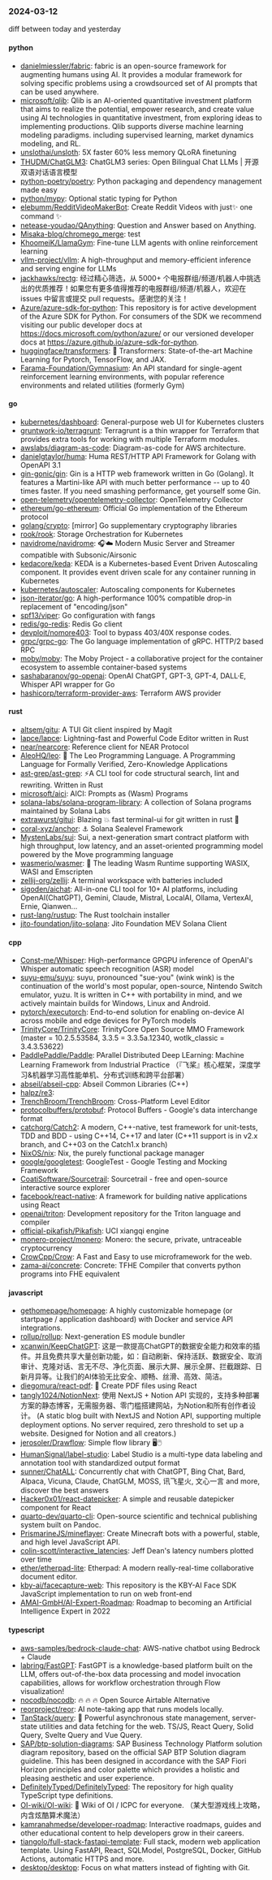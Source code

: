 ### 2024-03-12
diff between today and yesterday

#### python
* [danielmiessler/fabric](https://github.com/danielmiessler/fabric): fabric is an open-source framework for augmenting humans using AI. It provides a modular framework for solving specific problems using a crowdsourced set of AI prompts that can be used anywhere.
* [microsoft/qlib](https://github.com/microsoft/qlib): Qlib is an AI-oriented quantitative investment platform that aims to realize the potential, empower research, and create value using AI technologies in quantitative investment, from exploring ideas to implementing productions. Qlib supports diverse machine learning modeling paradigms. including supervised learning, market dynamics modeling, and RL.
* [unslothai/unsloth](https://github.com/unslothai/unsloth): 5X faster 60% less memory QLoRA finetuning
* [THUDM/ChatGLM3](https://github.com/THUDM/ChatGLM3): ChatGLM3 series: Open Bilingual Chat LLMs | 开源双语对话语言模型
* [python-poetry/poetry](https://github.com/python-poetry/poetry): Python packaging and dependency management made easy
* [python/mypy](https://github.com/python/mypy): Optional static typing for Python
* [elebumm/RedditVideoMakerBot](https://github.com/elebumm/RedditVideoMakerBot): Create Reddit Videos with just✨ one command ✨
* [netease-youdao/QAnything](https://github.com/netease-youdao/QAnything): Question and Answer based on Anything.
* [Misaka-blog/chromego_merge](https://github.com/Misaka-blog/chromego_merge): test
* [KhoomeiK/LlamaGym](https://github.com/KhoomeiK/LlamaGym): Fine-tune LLM agents with online reinforcement learning
* [vllm-project/vllm](https://github.com/vllm-project/vllm): A high-throughput and memory-efficient inference and serving engine for LLMs
* [jackhawks/rectg](https://github.com/jackhawks/rectg): 经过精心筛选，从 5000+ 个电报群组/频道/机器人中挑选出的优质推荐！如果您有更多值得推荐的电报群组/频道/机器人，欢迎在 issues 中留言或提交 pull requests。感谢您的关注！
* [Azure/azure-sdk-for-python](https://github.com/Azure/azure-sdk-for-python): This repository is for active development of the Azure SDK for Python. For consumers of the SDK we recommend visiting our public developer docs at https://docs.microsoft.com/python/azure/ or our versioned developer docs at https://azure.github.io/azure-sdk-for-python.
* [huggingface/transformers](https://github.com/huggingface/transformers): 🤗 Transformers: State-of-the-art Machine Learning for Pytorch, TensorFlow, and JAX.
* [Farama-Foundation/Gymnasium](https://github.com/Farama-Foundation/Gymnasium): An API standard for single-agent reinforcement learning environments, with popular reference environments and related utilities (formerly Gym)

#### go
* [kubernetes/dashboard](https://github.com/kubernetes/dashboard): General-purpose web UI for Kubernetes clusters
* [gruntwork-io/terragrunt](https://github.com/gruntwork-io/terragrunt): Terragrunt is a thin wrapper for Terraform that provides extra tools for working with multiple Terraform modules.
* [awslabs/diagram-as-code](https://github.com/awslabs/diagram-as-code): Diagram-as-code for AWS architecture.
* [danielgtaylor/huma](https://github.com/danielgtaylor/huma): Huma REST/HTTP API Framework for Golang with OpenAPI 3.1
* [gin-gonic/gin](https://github.com/gin-gonic/gin): Gin is a HTTP web framework written in Go (Golang). It features a Martini-like API with much better performance -- up to 40 times faster. If you need smashing performance, get yourself some Gin.
* [open-telemetry/opentelemetry-collector](https://github.com/open-telemetry/opentelemetry-collector): OpenTelemetry Collector
* [ethereum/go-ethereum](https://github.com/ethereum/go-ethereum): Official Go implementation of the Ethereum protocol
* [golang/crypto](https://github.com/golang/crypto): [mirror] Go supplementary cryptography libraries
* [rook/rook](https://github.com/rook/rook): Storage Orchestration for Kubernetes
* [navidrome/navidrome](https://github.com/navidrome/navidrome): 🎧☁️ Modern Music Server and Streamer compatible with Subsonic/Airsonic
* [kedacore/keda](https://github.com/kedacore/keda): KEDA is a Kubernetes-based Event Driven Autoscaling component. It provides event driven scale for any container running in Kubernetes
* [kubernetes/autoscaler](https://github.com/kubernetes/autoscaler): Autoscaling components for Kubernetes
* [json-iterator/go](https://github.com/json-iterator/go): A high-performance 100% compatible drop-in replacement of "encoding/json"
* [spf13/viper](https://github.com/spf13/viper): Go configuration with fangs
* [redis/go-redis](https://github.com/redis/go-redis): Redis Go client
* [devploit/nomore403](https://github.com/devploit/nomore403): Tool to bypass 403/40X response codes.
* [grpc/grpc-go](https://github.com/grpc/grpc-go): The Go language implementation of gRPC. HTTP/2 based RPC
* [moby/moby](https://github.com/moby/moby): The Moby Project - a collaborative project for the container ecosystem to assemble container-based systems
* [sashabaranov/go-openai](https://github.com/sashabaranov/go-openai): OpenAI ChatGPT, GPT-3, GPT-4, DALL·E, Whisper API wrapper for Go
* [hashicorp/terraform-provider-aws](https://github.com/hashicorp/terraform-provider-aws): Terraform AWS provider

#### rust
* [altsem/gitu](https://github.com/altsem/gitu): A TUI Git client inspired by Magit
* [lapce/lapce](https://github.com/lapce/lapce): Lightning-fast and Powerful Code Editor written in Rust
* [near/nearcore](https://github.com/near/nearcore): Reference client for NEAR Protocol
* [AleoHQ/leo](https://github.com/AleoHQ/leo): 🦁 The Leo Programming Language. A Programming Language for Formally Verified, Zero-Knowledge Applications
* [ast-grep/ast-grep](https://github.com/ast-grep/ast-grep): ⚡A CLI tool for code structural search, lint and rewriting. Written in Rust
* [microsoft/aici](https://github.com/microsoft/aici): AICI: Prompts as (Wasm) Programs
* [solana-labs/solana-program-library](https://github.com/solana-labs/solana-program-library): A collection of Solana programs maintained by Solana Labs
* [extrawurst/gitui](https://github.com/extrawurst/gitui): Blazing 💥 fast terminal-ui for git written in rust 🦀
* [coral-xyz/anchor](https://github.com/coral-xyz/anchor): ⚓ Solana Sealevel Framework
* [MystenLabs/sui](https://github.com/MystenLabs/sui): Sui, a next-generation smart contract platform with high throughput, low latency, and an asset-oriented programming model powered by the Move programming language
* [wasmerio/wasmer](https://github.com/wasmerio/wasmer): 🚀 The leading Wasm Runtime supporting WASIX, WASI and Emscripten
* [zellij-org/zellij](https://github.com/zellij-org/zellij): A terminal workspace with batteries included
* [sigoden/aichat](https://github.com/sigoden/aichat): All-in-one CLI tool for 10+ AI platforms, including OpenAI(ChatGPT), Gemini, Claude, Mistral, LocalAI, Ollama, VertexAI, Ernie, Qianwen...
* [rust-lang/rustup](https://github.com/rust-lang/rustup): The Rust toolchain installer
* [jito-foundation/jito-solana](https://github.com/jito-foundation/jito-solana): Jito Foundation MEV Solana Client

#### cpp
* [Const-me/Whisper](https://github.com/Const-me/Whisper): High-performance GPGPU inference of OpenAI's Whisper automatic speech recognition (ASR) model
* [suyu-emu/suyu](https://github.com/suyu-emu/suyu): suyu, pronounced "sue-you" (wink wink) is the continuation of the world's most popular, open-source, Nintendo Switch emulator, yuzu. It is written in C++ with portability in mind, and we actively maintain builds for Windows, Linux and Android.
* [pytorch/executorch](https://github.com/pytorch/executorch): End-to-end solution for enabling on-device AI across mobile and edge devices for PyTorch models
* [TrinityCore/TrinityCore](https://github.com/TrinityCore/TrinityCore): TrinityCore Open Source MMO Framework (master = 10.2.5.53584, 3.3.5 = 3.3.5a.12340, wotlk_classic = 3.4.3.53622)
* [PaddlePaddle/Paddle](https://github.com/PaddlePaddle/Paddle): PArallel Distributed Deep LEarning: Machine Learning Framework from Industrial Practice （『飞桨』核心框架，深度学习&机器学习高性能单机、分布式训练和跨平台部署）
* [abseil/abseil-cpp](https://github.com/abseil/abseil-cpp): Abseil Common Libraries (C++)
* [halpz/re3](https://github.com/halpz/re3): 
* [TrenchBroom/TrenchBroom](https://github.com/TrenchBroom/TrenchBroom): Cross-Platform Level Editor
* [protocolbuffers/protobuf](https://github.com/protocolbuffers/protobuf): Protocol Buffers - Google's data interchange format
* [catchorg/Catch2](https://github.com/catchorg/Catch2): A modern, C++-native, test framework for unit-tests, TDD and BDD - using C++14, C++17 and later (C++11 support is in v2.x branch, and C++03 on the Catch1.x branch)
* [NixOS/nix](https://github.com/NixOS/nix): Nix, the purely functional package manager
* [google/googletest](https://github.com/google/googletest): GoogleTest - Google Testing and Mocking Framework
* [CoatiSoftware/Sourcetrail](https://github.com/CoatiSoftware/Sourcetrail): Sourcetrail - free and open-source interactive source explorer
* [facebook/react-native](https://github.com/facebook/react-native): A framework for building native applications using React
* [openai/triton](https://github.com/openai/triton): Development repository for the Triton language and compiler
* [official-pikafish/Pikafish](https://github.com/official-pikafish/Pikafish): UCI xiangqi engine
* [monero-project/monero](https://github.com/monero-project/monero): Monero: the secure, private, untraceable cryptocurrency
* [CrowCpp/Crow](https://github.com/CrowCpp/Crow): A Fast and Easy to use microframework for the web.
* [zama-ai/concrete](https://github.com/zama-ai/concrete): Concrete: TFHE Compiler that converts python programs into FHE equivalent

#### javascript
* [gethomepage/homepage](https://github.com/gethomepage/homepage): A highly customizable homepage (or startpage / application dashboard) with Docker and service API integrations.
* [rollup/rollup](https://github.com/rollup/rollup): Next-generation ES module bundler
* [xcanwin/KeepChatGPT](https://github.com/xcanwin/KeepChatGPT): 这是一款提高ChatGPT的数据安全能力和效率的插件。并且免费共享大量创新功能，如：自动刷新、保持活跃、数据安全、取消审计、克隆对话、言无不尽、净化页面、展示大屏、展示全屏、拦截跟踪、日新月异等。让我们的AI体验无比安全、顺畅、丝滑、高效、简洁。
* [diegomura/react-pdf](https://github.com/diegomura/react-pdf): 📄 Create PDF files using React
* [tangly1024/NotionNext](https://github.com/tangly1024/NotionNext): 使用 NextJS + Notion API 实现的，支持多种部署方案的静态博客，无需服务器、零门槛搭建网站，为Notion和所有创作者设计。 (A static blog built with NextJS and Notion API, supporting multiple deployment options. No server required, zero threshold to set up a website. Designed for Notion and all creators.)
* [jerosoler/Drawflow](https://github.com/jerosoler/Drawflow): Simple flow library 🖥️🖱️
* [HumanSignal/label-studio](https://github.com/HumanSignal/label-studio): Label Studio is a multi-type data labeling and annotation tool with standardized output format
* [sunner/ChatALL](https://github.com/sunner/ChatALL): Concurrently chat with ChatGPT, Bing Chat, Bard, Alpaca, Vicuna, Claude, ChatGLM, MOSS, 讯飞星火, 文心一言 and more, discover the best answers
* [Hacker0x01/react-datepicker](https://github.com/Hacker0x01/react-datepicker): A simple and reusable datepicker component for React
* [quarto-dev/quarto-cli](https://github.com/quarto-dev/quarto-cli): Open-source scientific and technical publishing system built on Pandoc.
* [PrismarineJS/mineflayer](https://github.com/PrismarineJS/mineflayer): Create Minecraft bots with a powerful, stable, and high level JavaScript API.
* [colin-scott/interactive_latencies](https://github.com/colin-scott/interactive_latencies): Jeff Dean's latency numbers plotted over time
* [ether/etherpad-lite](https://github.com/ether/etherpad-lite): Etherpad: A modern really-real-time collaborative document editor.
* [kby-ai/facecapture-web](https://github.com/kby-ai/facecapture-web): This repository is the KBY-AI Face SDK JavaScript implementation to run on web front-end
* [AMAI-GmbH/AI-Expert-Roadmap](https://github.com/AMAI-GmbH/AI-Expert-Roadmap): Roadmap to becoming an Artificial Intelligence Expert in 2022

#### typescript
* [aws-samples/bedrock-claude-chat](https://github.com/aws-samples/bedrock-claude-chat): AWS-native chatbot using Bedrock + Claude
* [labring/FastGPT](https://github.com/labring/FastGPT): FastGPT is a knowledge-based platform built on the LLM, offers out-of-the-box data processing and model invocation capabilities, allows for workflow orchestration through Flow visualization!
* [nocodb/nocodb](https://github.com/nocodb/nocodb): 🔥 🔥 🔥 Open Source Airtable Alternative
* [reorproject/reor](https://github.com/reorproject/reor): AI note-taking app that runs models locally.
* [TanStack/query](https://github.com/TanStack/query): 🤖 Powerful asynchronous state management, server-state utilities and data fetching for the web. TS/JS, React Query, Solid Query, Svelte Query and Vue Query.
* [SAP/btp-solution-diagrams](https://github.com/SAP/btp-solution-diagrams): SAP Business Technology Platform solution diagram repository, based on the official SAP BTP Solution diagram guideline. This has been designed in accordance with the SAP Fiori Horizon principles and color palette which provides a holistic and pleasing aesthetic and user experience.
* [DefinitelyTyped/DefinitelyTyped](https://github.com/DefinitelyTyped/DefinitelyTyped): The repository for high quality TypeScript type definitions.
* [OI-wiki/OI-wiki](https://github.com/OI-wiki/OI-wiki): 🌟 Wiki of OI / ICPC for everyone. （某大型游戏线上攻略，内含炫酷算术魔法）
* [kamranahmedse/developer-roadmap](https://github.com/kamranahmedse/developer-roadmap): Interactive roadmaps, guides and other educational content to help developers grow in their careers.
* [tiangolo/full-stack-fastapi-template](https://github.com/tiangolo/full-stack-fastapi-template): Full stack, modern web application template. Using FastAPI, React, SQLModel, PostgreSQL, Docker, GitHub Actions, automatic HTTPS and more.
* [desktop/desktop](https://github.com/desktop/desktop): Focus on what matters instead of fighting with Git.
